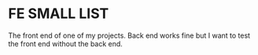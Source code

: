 # FE SMALL LIST

The front end of one of my projects. Back end works fine but I want to test the front end without the back end.
